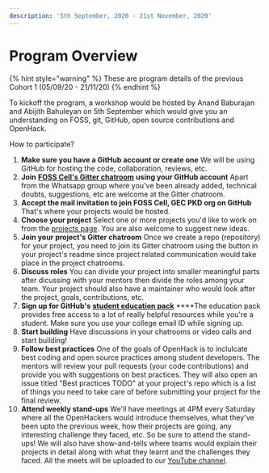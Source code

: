 ```yaml
---
description: '5th September, 2020 - 21st November, 2020'
---
```


# Program Overview

{% hint style="warning" %}
These are program details of the previous Cohort 1 \(05/09/20 - 21/11/20\)
{% endhint %}

To kickoff the program, a workshop would be hosted by Anand Baburajan and Abijith Bahuleyan on 5th September which would give you an understanding on FOSS, git, GitHub, open source contributions and OpenHack.

How to participate?

1. **Make sure you have a GitHub account or create one** We will be using GitHub for hosting the code, collaboration, reviews, etc. 
2. **Join** [**FOSS Cell's Gitter chatroom**](https://gitter.im/FOSS-Cell-GECPKD/community) **using your GitHub account** Apart from the Whatsapp group where you've been already added, technical doubts, suggestions, etc are welcome at the Gitter chatroom. 
3. **Accept the mail invitation to join FOSS Cell, GEC PKD org on GitHub** That's where your projects would be hosted. 
4. **Choose your project** Select one or more projects you'd like to work on from the [projects page](https://openhack.gitbook.io/openhack-20/cohort-1/projects). You are also welcome to suggest new ideas. 
5. **Join your project's Gitter chatroom** Once we create a repo \(repository\) for your project, you need to join its Gitter chatroom using the button in your project's readme since project related communication would take place in the project chatrooms. 
6. **Discuss roles** You can divide your project into smaller meaningful parts after dicussing with your mentors then divide the roles among your team. Your project should also have a maintainer who would look after the project, goals, contributions, etc. 
7. **Sign up for GitHub's** [**student education pack**](https://education.github.com/pack) ****The education pack provides free access to a lot of really helpful resources while you're a student. Make sure you use your college email ID while signing up. 
8. **Start building** Have discussions in your chatrooms or video calls and start building! 
9. **Follow best practices** One of the goals of OpenHack is to inclulcate best coding and open source practices among student developers. The mentors will review your pull requests \(your code contributions\) and provide you with suggestions on best practices. They will also open an issue titled "Best practices TODO" at your project's repo which is a list of things you need to take care of before submitting your project for the final review. 
10. **Attend weekly stand-ups** We'll have meetings at 4PM every Saturday where all the OpenHackers would introduce themselves, what they've been upto the previous week, how their projects are going, any interesting challenge they faced, etc. So be sure to attend the stand-ups! We will also have show-and-tells where teams would explain their projects in detail along with what they learnt and the challenges they faced. All the meets will be uploaded to our [YouTube channel](https://www.youtube.com/channel/UCWFTHKmCRTlBx-XWhHuGSKg).

